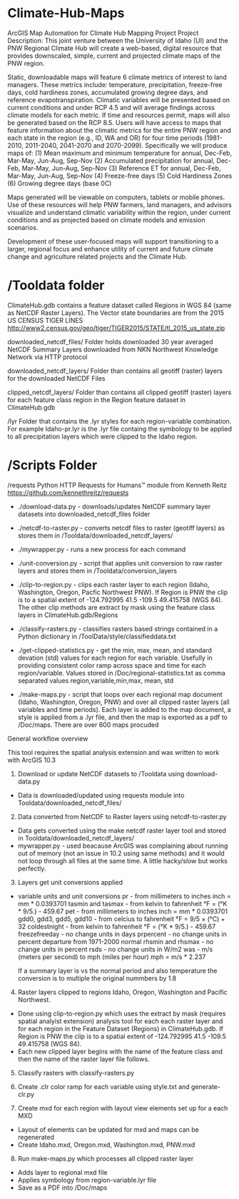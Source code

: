# Climate-Hub-Maps
ArcGIS Map Automation for Climate Hub Mapping Project
Project Description: This joint venture between the University of Idaho (UI) and the PNW Regional Climate Hub will create a web-based, digital resource that provides downscaled, simple, current and projected climate maps of the PNW region. 

Static, downloadable maps will feature 6 climate metrics of interest to land managers. These metrics include: temperature, precipitation, freeze-free days, cold hardiness zones, accumulated growing degree days, and reference evapotranspiration. Climatic variables will be presented based on current conditions and under RCP 4.5 and will average findings across climate models for each metric. If time and resources permit, maps will also be generated based on the RCP 8.5. Users will have access to maps that feature information about the climatic metrics for the entire PNW region and each state in the region (e.g., ID, WA and OR) for four time periods (1981-2010, 2011-2040, 2041-2070 and 2070-2099). Specifically we will produce maps of:
(1)	Mean maximum and minimum temperature for annual, Dec-Feb, Mar-May, Jun-Aug, Sep-Nov
(2)	Accumulated precipitation for annual, Dec-Feb, Mar-May, Jun-Aug, Sep-Nov
(3)	Reference ET for annual, Dec-Feb, Mar-May, Jun-Aug, Sep-Nov
(4)	Freeze-free days 
(5)	Cold Hardiness Zones
(6)	Growing degree days (base 0C)

Maps generated will be viewable on computers, tablets or mobile phones. Use of these resources will help PNW farmers, land managers, and advisors visualize and understand climatic variability within the region, under current conditions and as projected based on climate models and emission scenarios.

Development of these user-focused maps will support transitioning to a larger, regional focus and enhance utility of current and future climate change and agriculture related projects and the Climate Hub.


# /Tooldata folder
ClimateHub.gdb contains a feature dataset called Regions in WGS 84 (same as NetCDF Raster Layers). The Vector state boundaries are from the 2015 US CENSUS TIGER LINES http://www2.census.gov/geo/tiger/TIGER2015/STATE/tl_2015_us_state.zip

downloaded_netcdf_files/ 
Folder holds downloaded 30 year averaged NetCDF Summary Layers downloaded from NKN Northwest Knowledge Network via HTTP protocol

downloaded_netcdf_layers/ 
Folder than contains all geotiff (raster) layers for the downloaded NetCDF Files

clipped_netcdf_layers/ 
Folder than contains all clipped geotiff (raster) layers for each feature class region in the Region feature dataset in ClimateHub.gdb

/lyr
Folder that contains the .lyr styles for each region-variable combination. For example Idaho-pr.lyr is the .lyr file containg the symbology to be applied to all precipitation layers which were clipped to the Idaho region.

# /Scripts Folder
/requests 
 Python HTTP Requests for Humans™ module from Kenneth Reitz
 https://github.com/kennethreitz/requests

 - ./download-data.py - downloads/updates NetCDF summary layer datasets into downloaded_netcdf_files folder

 - ./netcdf-to-raster.py - converts netcdf files to raster (geotiff layers) as stores them in /Tooldata/downloaded_netcdf_layers/ 

 - ./mywrapper.py - runs a new process for each command

 - ./unit-conversion.py -  script that applies unit conversion to raw raster layers and stores them in /Tooldata/conversion_layers

 - ./clip-to-region.py - clips each raster layer to each region (Idaho, Washington, Oregon, Pacfic Northwest PNW). If Region is PNW the clip is to a spatial extent of -124.792995 41.5 -109.5 49.415758 (WGS 84). The other clip methods are extract by mask using the feature class layers in ClimateHub.gdb/Regions

 - ./classify-rasters.py - classifies rasters based strings contained in a Python dictionary in /ToolData/style/classifieddata.txt

 - ./get-clipped-statistics.py - get the min, max, mean, and standard devation (std) values for each region for each variable. Usefully in providing consistent color ramp across space and time for each region/variable. Values stored in /Doc/regional-statistics.txt as comma separated values region,variable,min,max, mean, std

- ./make-maps.py - script that loops over each regional map document (Idaho, Washington, Oregon, PNW) and over all clipped raster layers (all variables and time periods). Each layer is added to the map document, a style is applied from a .lyr file, and then the map is exported as a pdf to /Doc/maps. There are over 600 maps procuded



General workflow overview

This tool requires the spatial analysis extension and was written to work with ArcGIS 10.3

1. Download or update NetCDF datasets to /Tooldata using download-data.py
  - Data is downloaded/updated using requests module into Tooldata/downloaded_netcdf_files/
2. Data converted from NetCDF to Raster layers using netcdf-to-raster.py
  - Data gets converted using the make netcdf raster layer tool and stored in Tooldata/downloaded_netcdf_layers/
  - mywrapper.py - used beacause ArcGIS was complaining about running out of memory (not an issue in 10.2 using same methods) and it would not loop through all files at the same time. A little hacky/slow but works perfectly.
3. Layers get unit conversions applied
  - variable units and unit conversions
    pr - from millimeters to inches
      inch = mm * 0.0393701 
    tasmin and tasmax - from kelvin to fahrenheit
      °F = (°K * 9/5.) - 459.67
    pet - from millimeters to inches
      inch = mm * 0.0393701 
    gdd0, gdd3, gdd5, gdd10 - from celcius to fahrenheit
      °F = 9/5 × (°C) + 32
    coldestnight - from kelvin to fahrenheit
      °F = (°K * 9/5.) - 459.67
    freezefreeday - no change units in days
    prpercent - no change units in percent departure from 1971-2000 normal
    rhsmin and rhsmax - no change units in percent
    rsds - no change units in W/m2
    was - m/s (meters per second) to mph (miles per hour)
      mph = m/s * 2.237

    If a summary layer is vs the normal period and also temperature the conversion is
    to multiple the original nummbers by 1.8

4. Raster layers clipped to regions Idaho, Oregon, Washington and Pacific Northwest. 
  - Done using clip-to-region.py which uses the extract by mask (requires spatial analyist extension) analysis tool for each each raster layer and for each region in the Feature Dataset (Regions) in ClimateHub.gdb. If Region is PNW the clip is to a spatial extent of -124.792995 41.5 -109.5 49.415758 (WGS 84).
  - Each new clipped layer begins with the name of the feature class and then the name of the raster layer file follows.

5. Classify rasters with classify-rasters.py

6. Create .clr color ramp for each variable using style.txt and generate-clr.py

7. Create mxd for each region with layout view elements set up for a each MXD
  - Layout of elements can be updated for mxd and maps can be regenerated
  - Create Idaho.mxd, Oregon.mxd, Washington.mxd, PNW.mxd 
8. Run make-maps.py which processes all clipped raster layer
  - Adds layer to regional mxd file
  - Applies symbology from region-variable.lyr file
  - Save as a PDF into /Doc/maps
